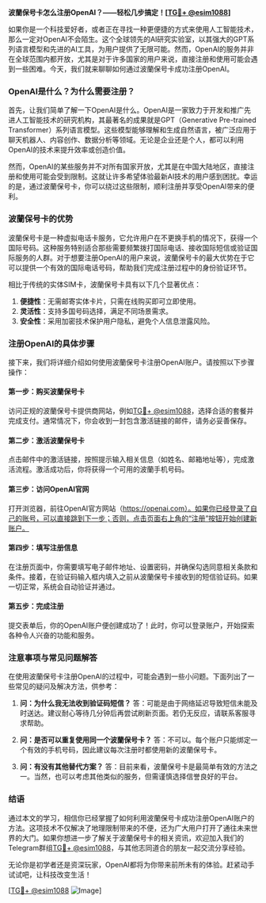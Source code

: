 **波蘭保号卡怎么注册OpenAI？——轻松几步搞定！[[TG💪+ @esim1088](https://t.me/s/esim1088)]**

如果你是一个科技爱好者，或者正在寻找一种更便捷的方式来使用人工智能技术，那么一定对OpenAI不会陌生。这个全球领先的AI研究实验室，以其强大的GPT系列语言模型和先进的AI工具，为用户提供了无限可能。然而，OpenAI的服务并非在全球范围内都开放，尤其是对于许多国家的用户来说，直接注册和使用可能会遇到一些困难。今天，我们就来聊聊如何通过波蘭保号卡成功注册OpenAI。

### OpenAI是什么？为什么需要注册？

首先，让我们简单了解一下OpenAI是什么。OpenAI是一家致力于开发和推广先进人工智能技术的研究机构，其最著名的成果就是GPT（Generative Pre-trained Transformer）系列语言模型。这些模型能够理解和生成自然语言，被广泛应用于聊天机器人、内容创作、数据分析等领域。无论是企业还是个人，都可以利用OpenAI的技术来提升效率或创造价值。

然而，OpenAI的某些服务并不对所有国家开放，尤其是在中国大陆地区，直接注册和使用可能会受到限制。这就让许多希望体验最新AI技术的用户感到困扰。幸运的是，通过波蘭保号卡，你可以绕过这些限制，顺利注册并享受OpenAI带来的便利。

### 波蘭保号卡的优势

波蘭保号卡是一种虚拟电话卡服务，它允许用户在不更换手机的情况下，获得一个国际号码。这种服务特别适合那些需要频繁拨打国际电话、接收国际短信或验证国际服务的人群。对于想要注册OpenAI的用户来说，波蘭保号卡的最大优势在于它可以提供一个有效的国际电话号码，帮助我们完成注册过程中的身份验证环节。

相比于传统的实体SIM卡，波蘭保号卡具有以下几个显著优点：

1. **便捷性**：无需邮寄实体卡片，只需在线购买即可立即使用。
2. **灵活性**：支持多国号码选择，满足不同场景需求。
3. **安全性**：采用加密技术保护用户隐私，避免个人信息泄露风险。

### 注册OpenAI的具体步骤

接下来，我们将详细介绍如何使用波蘭保号卡注册OpenAI账户。请按照以下步骤操作：

#### 第一步：购买波蘭保号卡
访问正规的波蘭保号卡提供商网站，例如[TG💪+ @esim1088](https://t.me/s/esim1088)，选择合适的套餐并完成支付。通常情况下，你会收到一封包含激活链接的邮件，请务必妥善保存。

#### 第二步：激活波蘭保号卡
点击邮件中的激活链接，按照提示输入相关信息（如姓名、邮箱地址等），完成激活流程。激活成功后，你将获得一个可用的波蘭手机号码。

#### 第三步：访问OpenAI官网
打开浏览器，前往OpenAI官方网站（https://openai.com）。如果你已经登录了自己的账号，可以直接跳到下一步；否则，点击页面右上角的“注册”按钮开始创建新账户。

#### 第四步：填写注册信息
在注册页面中，你需要填写电子邮件地址、设置密码，并确保勾选同意相关条款和条件。接着，在验证码输入框内填入之前从波蘭保号卡接收到的短信验证码。如果一切正常，系统会自动验证并通过。

#### 第五步：完成注册
提交表单后，你的OpenAI账户便创建成功了！此时，你可以登录账户，开始探索各种令人兴奋的功能和服务。

### 注意事项与常见问题解答

在使用波蘭保号卡注册OpenAI的过程中，可能会遇到一些小问题。下面列出了一些常见的疑问及解决方法，供参考：

1. **问：为什么我无法收到验证码短信？**
   答：可能是由于网络延迟导致短信未能及时送达。建议耐心等待几分钟后再尝试刷新页面。若仍无反应，请联系客服寻求帮助。

2. **问：是否可以重复使用同一个波蘭保号卡？**
   答：不可以。每个账户只能绑定一个有效的手机号码，因此建议每次注册时都使用新的波蘭保号卡。

3. **问：有没有其他替代方案？**
   答：目前来看，波蘭保号卡是最简单有效的方法之一。当然，也可以考虑其他类似的服务，但需谨慎选择信誉良好的平台。

### 结语

通过本文的学习，相信你已经掌握了如何利用波蘭保号卡成功注册OpenAI账户的方法。这项技术不仅解决了地理限制带来的不便，还为广大用户打开了通往未来世界的大门。如果你想进一步了解关于波蘭保号卡的相关资讯，欢迎加入我们的Telegram群组[TG💪+ @esim1088](https://t.me/s/esim1088)，与其他志同道合的朋友一起交流分享经验。

无论你是初学者还是资深玩家，OpenAI都将为你带来前所未有的体验。赶紧动手试试吧，让科技改变生活！

[[TG💪+ @esim1088](https://t.me/s/esim1088) ![Image](https://i.postimg.cc/4NQfJmqS/Snipaste-2025-05-13-00-14-12.png)]